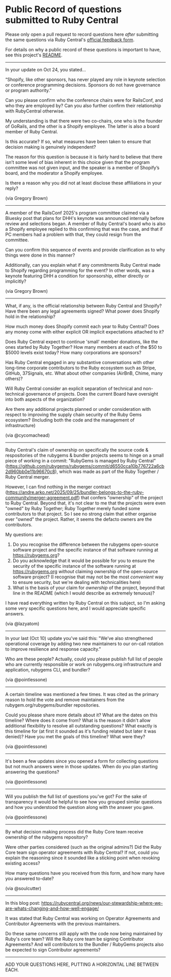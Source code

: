 # Public Record of questions submitted to Ruby Central

Please only open a pull request to record questions here *after* submitting the same questions via
Ruby Central's [official feedback form](https://docs.google.com/forms/d/e/1FAIpQLSdzz3Djtp8J-oHdI7IEzwqiIH8_2O1Ldc2e1OgEvRE7RWgdBQ/viewform?ref=rubycentral.org).

For details on why a public record of these questions is important to have, see this project's [README](https://github.com/community-research-on-ruby-governance/questions-for-ruby-central/blob/main/README.md).

---

In your update on Oct 24, you stated…

“Shopify, like other sponsors, has never played any role in keynote selection or conference programming decisions. Sponsors do not have governance or program authority.”

Can you please confirm who the conference chairs were for RailsConf, and who they are employed by? Can you also further confirm their relationship with RubyCentral otherwise.

My understanding is that there were two co-chairs, one who is the founder of GoRails, and the other is a Shopify employee. The latter is also a board member of Ruby Central.

Is this accurate? If so, what measures have been taken to ensure that decision making is genuinely independent?

The reason for this question is because it is fairly hard to believe that there isn’t some level of bias inherent in this choice given that the program committee was not given input, and the speaker is a member of Shopify’s board, and the moderator a Shopify employee.

Is there a reason why you did not at least disclose these affiliations in your reply?

(via Gregory Brown)

---

A member of the RailsConf 2025's program committee claimed via a Bluesky post that
plans for DHH's keynote was announced internally before review and selections began. 
A member of Ruby Central's board who is also a Shopify employee replied to this 
confirming that was the case, and that if PC members had a problem with that, 
they could resign from the committee. 

Can you confirm this sequence of events and provide clarification as to why things
were done in this manner? 

Additionally, can you explain what if any commitments
Ruby Central made to Shopify regarding programming for the event? In other words,
was a keynote featuring DHH a condition for sponsorship, either directly or
implicitly?

(via Gregory Brown)

--- 

What, if any, is the official relationship between Ruby Central and Shopify? Have there been any legal agreements signed? What power does Shopify hold in the relationship?

How much money does Shopify commit each year to Ruby Central? Does any money come with either explicit OR implicit expectations attached to it? 

Does Ruby Central expect to continue 'small' member donations, like the ones started by Ruby Together? How many members at each of the $50 to $5000 levels exist today? How many corporations are sponsors? 

Has Ruby Central engaged in any substantive conversations with other long-time corporate contributors to the Ruby ecosystem such as Stripe, GitHub, 37Signals, etc. What about other companies (AirBnB, Chime, many others)?

Will Ruby Central consider an explicit separation of technical and non-technical governance of projects. Does the current Board have oversight into both aspects of the organization?

Are there any additional projects planned or under consideration with respect to improving the supply chain security of the Ruby Gems ecosystem? (Including both the code and the management of infrastructure)

(via @cycomachead)

---

Ruby Central's claim of ownership on specifically the source code & respositories of the rubygems & bundler projects seems to hinge on a small piece of working in a commit: "RubyGems is managed by Ruby Central" (https://github.com/rubygems/rubygems/commit/d6550cca10b776722a6cb2d960bb0e11b96670c8), which was made as part of the Ruby Together / Ruby Central merger.

However, I can find nothing in the merger contract (https://andre.arko.net/2025/09/25/bundler-belongs-to-the-ruby-community/merger-agreement.pdf) that confers "ownership" of the project to Ruby Central. Beyond that, it's not clear to me that the projects were even "owned" by Ruby Together; Ruby Together merely funded some contributors to that project. So I see no strong claim that either organise ever "owned" the project. Rather, it seems the defacto owners are the contributors.

My questions are: 

1. Do you recognise the difference between the rubygems open-source software project and the specific instance of that software running at https://rubygems.org?
2. Do you acknowledge that it would be possible for you to ensure the security of the specific instance of the software running at https://rubygems.org *without* claiming ownership of the open-source software project? (I recognise that may not be the most _convenient_ way to ensure security, but we're dealing with technicalities here)
3. What is the basis of your claim for *ownership* of the project, beyond that line in the README (which I would describe as extremely tenuous)?

I have read everything written by Ruby Central on this subject, so I'm asking some very specific questions here, and I would appreciate specific answers.

(via @lazyatom)

---

In your last (Oct 10) update you've said this: "We’ve also strengthened operational coverage by adding two new maintainers to our on-call rotation to improve resilience and response capacity."

Who are these people? Actually, could you please publish full list of people who are currently responsible or work on rubygems.org infrastructure and application, rubygems CLI, and bundler?

(via @pointlessone)

---

A certain timeline was mentioned a few times. It was cited as the primary reason to hold the vote and remove maintainers from the rubygem.org/rubygems/bundler repositories.

Could you please share more details about it? What are the dates on this timeline? Where does it come from? What is the reason it didn't allow additional flexibility to resolve all outstanding questions? What exactly is this timeline for (at first it sounded as it's funding related but later it was denied)? Have you met the goals of this timeline? What were they?

(via @pointlessone)

---

It's been a few updates since you opened a form for collecting questions but not much answers were in those updates. When do you plan starting answering the questions?

(via @pointlessone)

---

Will you publish the full list of questions you've got? For the sake of transparency it would be helpful to see how you grouped similar questions and how you understood the question along with the answer you gave.

(via @pointlessone)

---

By what decision making process did the Ruby Core team receive ownership of the rubygems repository?

Were other parties considered (such as the original admins?) Did the Ruby Core team sign operator agreements with Ruby Central? If not, could you explain the reasoning since it sounded like a sticking point when revoking existing access?

How many questions have you received from this form, and how many have you answered to-date?

(via @soulcutter)

---

In this blog post: https://rubycentral.org/news/our-stewardship-where-we-are-whats-changing-and-how-well-engage/

It was stated that Ruby Central was working on Operator Agreements and Contributor Agreements with the previous maintainers.

Do these same concerns still apply with the code now being maintained by Ruby's core team? Will the Ruby core team be signing Contributor Agreements? And will contributors to the Bundler / RubyGems projects also be expected to sign Contributor agreements?

---

ADD YOUR QUESTIONS HERE, PUTTING A HORIZONTAL LINE BETWEEN EACH.
